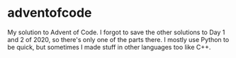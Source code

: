 # adventofcode
 My solution to Advent of Code. I forgot to save the other solutions to Day 1 and 2 of 2020, so there's only one of the parts there. I mostly use Python to be quick, but sometimes I made stuff in other languages too like C++.
